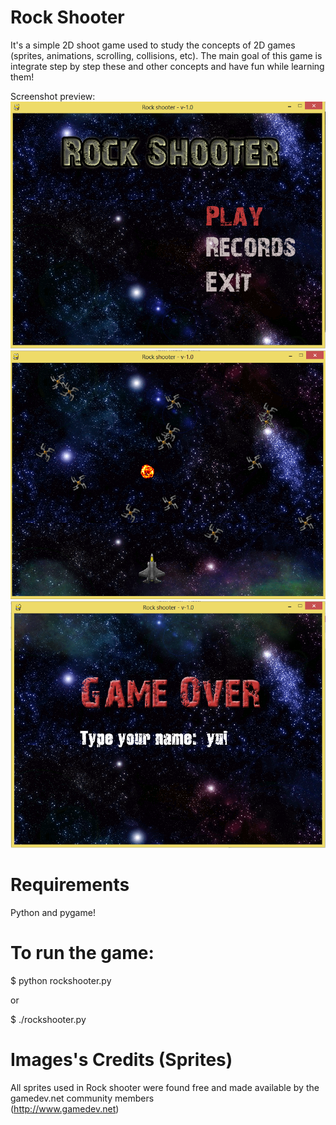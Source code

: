Rock Shooter
============


It's a simple 2D shoot game used to study the concepts of 2D games (sprites, animations, scrolling, collisions, etc).
The main goal of this game is integrate step by step these and other concepts and have fun while learning them!

Screenshot preview:
<img src="game_screenshot0.png"/>
<img src="game_screenshot1.png"/>
<img src="game_screenshot2.png"/>

Requirements 
============

Python and pygame!


To run the game:
================

</pre></code>$ python rockshooter.py</pre></code>

or

</pre></code>$ ./rockshooter.py</pre></code>

Images's Credits (Sprites)
==========================

All sprites used in Rock shooter were found free and made available by the gamedev.net community members  
(http://www.gamedev.net)
